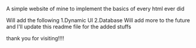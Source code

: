 A simple website of mine to implement the basics of every html ever did

Will add the following
1.Dynamic UI
2.Database
Will add more to the future and I'll update this readme file for the added stuffs

thank you for visiting!!!!
